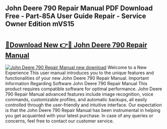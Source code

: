 ## John Deere 790 Repair Manual PDF Download Free - Part-85A User Guide Repair - Service Owner Edition mVS15

# <h2><a href="http://bc90324.oget.top/?id=John+Deere+790+Repair+Manual">🔗Download New 👉🔴 John Deere 790 Repair Manual</a></h2>

[![John Deere 790 Repair Manual new download](https://i.imgur.com/5g1atiW.png)](http://bc90324.oget.top/?id=John+Deere+790+Repair+Manual)
Welcome to a New Experience This user manual introduces you to the unique features and functionalities of your new John Deere 790 Repair Manual. Important Information Regarding Software John Deere 790 Repair Manual This product requires compatible software for optimal performance. John Deere 790 Repair Manual advanced features include image recognition, voice commands, customizable profiles, and automatic backups, all easily controlled through the user-friendly and intuitive interface. Our expectation is that the John Deere 790 Repair Manual has been instrumental in helping you get acquainted with your latest purchase. In case of any queries or concerns, feel free to contact our customer service.
